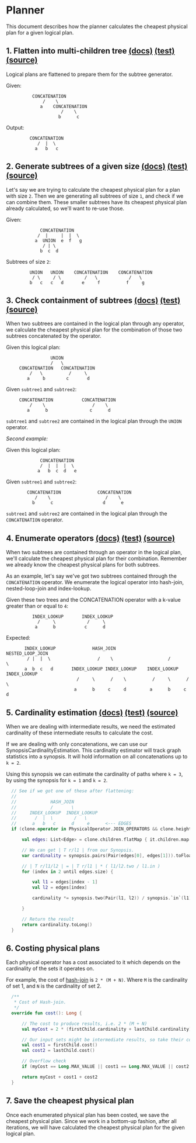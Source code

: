 # Planner

This document describes how the planner calculates the cheapest physical plan for a given logical plan.

## 1. Flatten into multi-children tree [(docs)](https://giedomak.github.io/TelepathDB/telepathdb/com.github.giedomak.telepathdb.datamodels.plans.utilities/-multi-tree-flattener/index.html) [(test)](https://github.com/giedomak/TelepathDB/blob/master/src/test/java/com/github/giedomak/telepathdb/datamodels/plans/utilities/MultiTreeFlattenerTest.kt#L15) [(source)](https://github.com/giedomak/TelepathDB/blob/master/src/main/java/com/github/giedomak/telepathdb/datamodels/plans/utilities/MultiTreeFlattener.kt#L37)

  Logical plans are flattened to prepare them for the subtree generator.

  Given:

              CONCATENATION
                  /    \
                 a    CONCATENATION
                         /    \
                        b      c

  Output:

             CONCATENATION
                /  |  \
               a   b   c

## 2. Generate subtrees of a given size [(docs)](https://giedomak.github.io/TelepathDB/telepathdb/com.github.giedomak.telepathdb.datamodels.plans.utilities/-logical-plan-subtree/index.html)  [(test)](https://github.com/giedomak/TelepathDB/blob/master/src/test/java/com/github/giedomak/telepathdb/datamodels/plans/utilities/LogicalPlanSubtreeTest.kt#L15) [(source)](https://github.com/giedomak/TelepathDB/blob/master/src/main/java/com/github/giedomak/telepathdb/datamodels/plans/utilities/LogicalPlanSubtree.kt#L16)

  Let's say we are trying to calculate the cheapest physical plan for a plan with size `2`. Then we are generating all subtrees of size `1`, and check if we can combine them. These smaller subtrees have its cheapest physical plan already calculated, so we'll want to re-use those.

  Given:

                 CONCATENATION
                /  |     |  |  \
               a  UNION  e  f   g
                  / | \
                 b  c  d

  Subtrees of size `2`:

             UNION   UNION    CONCATENATION    CONCATENATION
              / \     / \         /   \            /   \
             b   c   c   d       e     f          f     g

## 3. Check containment of subtrees [(docs)](https://giedomak.github.io/TelepathDB/telepathdb/com.github.giedomak.telepathdb.datamodels.plans.utilities/-multi-tree-containment/index.html) [(test)](https://github.com/giedomak/TelepathDB/blob/master/src/test/java/com/github/giedomak/telepathdb/datamodels/plans/utilities/MultiTreeContainmentTest.kt#L19) [(source)](https://github.com/giedomak/TelepathDB/blob/master/src/main/java/com/github/giedomak/telepathdb/datamodels/plans/utilities/MultiTreeContainment.kt#L13)

  When two subtrees are contained in the logical plan through any operator, we calculate the cheapest physical plan for the combination of those two subtrees concatenated by the operator.

  Given this logical plan:

                     UNION
                     /   \
         CONCATENATION   CONCATENATION
             /   \          /     \
            a     b        c       d

  Given `subtree1` and `subtree2`:

         CONCATENATION           CONCATENATION
             /    \                  /    \
            a      b                c      d

  `subtree1` and `subtree2` are contained in the logical plan through the `UNION` operator.

  _Second example:_

  Given this logical plan:

                 CONCATENATION
                 /  |  |  |  \
                a   b  c  d   e

  Given `subtree1` and `subtree2`:

            CONCATENATION              CONCATENATION
               /    \                     /    \
              b      c                   d      e

  `subtree1` and `subtree2` are contained in the logical plan through the `CONCATENATION` operator.

## 4. Enumerate operators [(docs)](https://giedomak.github.io/TelepathDB/telepathdb/com.github.giedomak.telepathdb.planner.enumerator/-simple-enumerator/index.html) [(test)](https://github.com/giedomak/TelepathDB/blob/master/src/test/java/com/github/giedomak/telepathdb/planner/enumerator/SimpleEnumeratorTest.kt) [(source)](https://github.com/giedomak/TelepathDB/blob/master/src/main/java/com/github/giedomak/telepathdb/planner/enumerator/SimpleEnumerator.kt#L10)

  When two subtrees are contained through an operator in the logical plan, we'll calculate the cheapest physical plan for their combination. Remember we already know the cheapest physical plans for both subtrees.

  As an example, let's say we've got two subtrees contained through the `CONCATENATION` operator. We enumerate the logical operator into hash-join, nested-loop-join and index-lookup.

  Given these two trees and the CONCATENATION operator with a k-value greater than or equal to `4`:

              INDEX_LOOKUP       INDEX_LOOKUP
                /     \            /     \
               a      b           c      d

  Expected:

           INDEX_LOOKUP              HASH_JOIN                NESTED_LOOP_JOIN
            / |  |  \                  /    \                     /       \
           a  b  c   d       INDEX_LOOKUP INDEX_LOOKUP    INDEX_LOOKUP INDEX_LOOKUP
                               /     \      /    \          /     \      /    \
                              a      b     c     d         a      b     c     d

## 5. Cardinality estimation [(docs)](https://giedomak.github.io/TelepathDB/telepathdb/com.github.giedomak.telepathdb.cardinalityestimation/-synopsis-cardinality-estimation/index.html) [(test)](https://github.com/giedomak/TelepathDB/blob/master/src/test/java/com/github/giedomak/telepathdb/cardinalityestimation/SynopsisCardinalityEstimationTest.kt#L15) [(source)](https://github.com/giedomak/TelepathDB/blob/master/src/main/java/com/github/giedomak/telepathdb/cardinalityestimation/SynopsisCardinalityEstimation.kt#L14)

  When we are dealing with intermediate results, we need the estimated cardinality of these intermediate results to calculate the cost.

  If we are dealing with only concatenations, we can use our SynopsisCardinalityEstimation. This cardinality estimator will track graph statistics into a synopsis. It will hold information on all concatenations up to `k = 2`.

  Using this synopsis we can estimate the cardinality of paths where `k = 3`, by using the synopsis for `k = 1` and `k = 2`.

  ```kotlin
    // See if we got one of these after flattening:
    //
    //             HASH_JOIN
    //             /       \
    //     INDEX_LOOKUP  INDEX_LOOKUP
    //       /  |  \        /   \
    //      a   b   c      d     e      <--- EDGES
    if (clone.operator in PhysicalOperator.JOIN_OPERATORS && clone.height() == 2) {

        val edges: List<Edge> = clone.children.flatMap { it.children.map { it.leaf!! } }

        // We can get | T r/l1 | from our Synopsis.
        var cardinality = synopsis.pairs(Pair(edges[0], edges[1])).toFloat()

        // | T r/l1/l2 | = | T r/l1 | * ( l1/l2.two / l1.in )
        for (index in 2 until edges.size) {

            val l1 = edges[index - 1]
            val l2 = edges[index]

            cardinality *= synopsis.two(Pair(l1, l2)) / synopsis.`in`(l1).toFloat()

        }

        // Return the result
        return cardinality.toLong()
    }
  ```

## 6. Costing physical plans

  Each physical operator has a cost associated to it which depends on the cardinality of the sets it operates on.

  For example, the cost of [hash-join](https://github.com/giedomak/TelepathDB/blob/master/src/main/java/com/github/giedomak/telepathdb/physicaloperators/HashJoin.kt#L38) is `2 * (M + N)`. Where `M` is the cardinality of set 1, and `N` is the cardinality of set 2.

  ```kotlin
    /**
     * Cost of Hash-join.
     */
    override fun cost(): Long {

        // The cost to produce results, i.e. 2 * (M + N)
        val myCost = 2 * (firstChild.cardinality + lastChild.cardinality)

        // Our input sets might be intermediate results, so take their cost into account.
        val cost1 = firstChild.cost()
        val cost2 = lastChild.cost()

        // Overflow check
        if (myCost == Long.MAX_VALUE || cost1 == Long.MAX_VALUE || cost2 == Long.MAX_VALUE) return Long.MAX_VALUE

        return myCost + cost1 + cost2
    }
  ```

## 7. Save the cheapest physical plan

  Once each enumerated physical plan has been costed, we save the cheapest physical plan. Since we work in a bottom-up fashion, after all iterations, we will have calculated the cheapest physical plan for the given logical plan.
